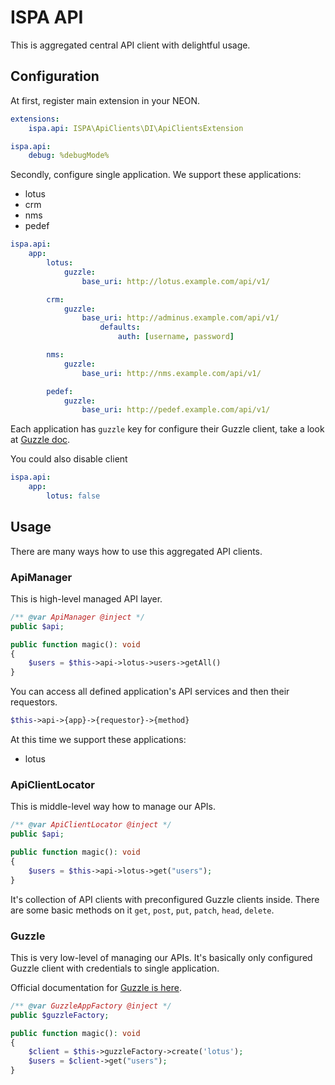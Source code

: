 # ISPA API

This is aggregated central API client with delightful usage.


## Configuration

At first, register main extension in your NEON.

```yaml
extensions:
    ispa.api: ISPA\ApiClients\DI\ApiClientsExtension

ispa.api:
    debug: %debugMode%
```

Secondly, configure single application. We support these applications:

- lotus
- crm
- nms
- pedef

```yaml
ispa.api:
    app:
        lotus:
            guzzle:
                base_uri: http://lotus.example.com/api/v1/

        crm:
            guzzle:
                base_uri: http://adminus.example.com/api/v1/
                    defaults:
                        auth: [username, password]

        nms:
            guzzle:
                base_uri: http://nms.example.com/api/v1/

        pedef:
            guzzle:
                base_uri: http://pedef.example.com/api/v1/
```

Each application has `guzzle` key for configure their Guzzle client, 
take a look at [Guzzle doc](https://guzzle.readthedocs.io/en/latest/quickstart.html).

You could also disable client

```yaml
ispa.api:
    app:
        lotus: false
```

## Usage

There are many ways how to use this aggregated API clients.

### ApiManager

This is high-level managed API layer.

```php
/** @var ApiManager @inject */
public $api;

public function magic(): void
{
    $users = $this->api->lotus->users->getAll()
}
```

You can access all defined application's API services and then their requestors.

```php
$this->api->{app}->{requestor}->{method}
```


At this time we support these applications:

- lotus

### ApiClientLocator

This is middle-level way how to manage our APIs.

```php
/** @var ApiClientLocator @inject */
public $api;

public function magic(): void
{
    $users = $this->api->lotus->get("users");
}
```

It's collection of API clients with preconfigured Guzzle clients inside. There are
some basic methods on it `get`, `post`, `put`,  `patch`, `head`, `delete`.

### Guzzle

This is very low-level of managing our APIs. It's basically only configured
Guzzle client with credentials to single application.

Official documentation for [Guzzle is here](https://guzzle.readthedocs.io/en/latest/quickstart.html).

```php
/** @var GuzzleAppFactory @inject */
public $guzzleFactory;

public function magic(): void
{
    $client = $this->guzzleFactory->create('lotus');
    $users = $client->get("users");
}
```
